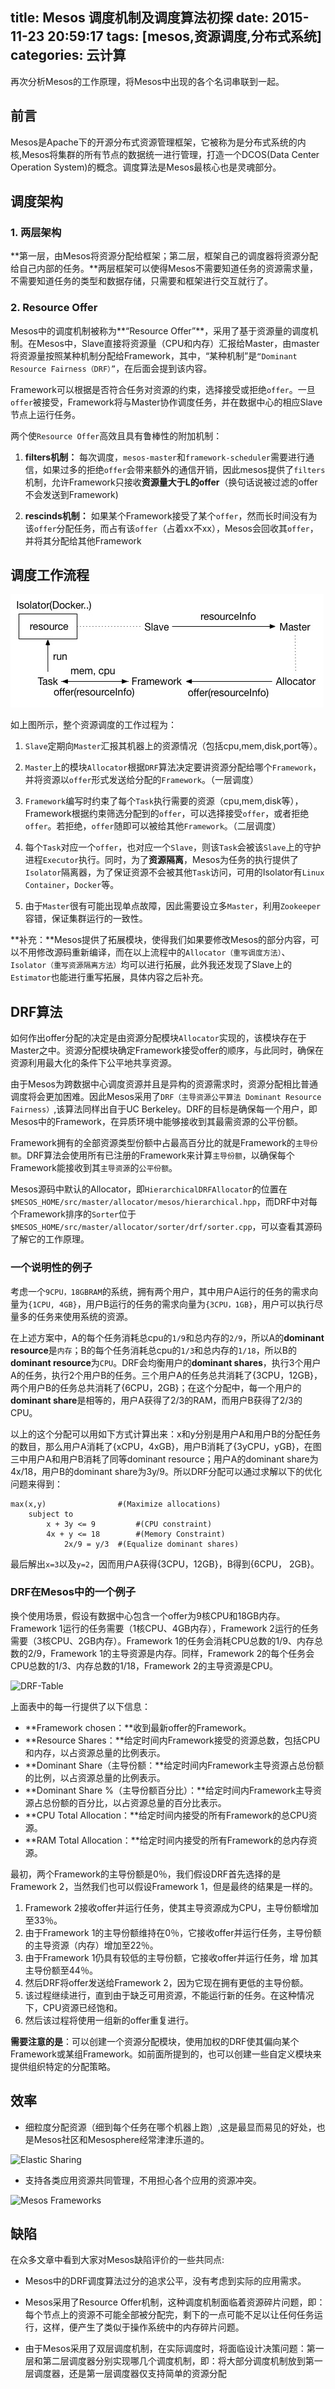 title: Mesos 调度机制及调度算法初探
date: 2015-11-23 20:59:17
tags: [mesos,资源调度,分布式系统]
categories: 云计算
---
再次分析Mesos的工作原理，将Mesos中出现的各个名词串联到一起。

<!-- more -->

## 前言

Mesos是Apache下的开源分布式资源管理框架，它被称为是分布式系统的内核,Mesos将集群的所有节点的数据统一进行管理，打造一个DCOS(Data Center Operation System)的概念。调度算法是Mesos最核心也是灵魂部分。

## 调度架构

### 1. 两层架构

**第一层，由Mesos将资源分配给框架；第二层，框架自己的调度器将资源分配给自己内部的任务。**两层框架可以使得Mesos不需要知道任务的资源需求量，不需要知道任务的类型和数据存储，只需要和框架进行交互就行了。

### 2. Resource Offer

Mesos中的调度机制被称为**“Resource Offer”**，采用了基于资源量的调度机制。在Mesos中，Slave直接将资源量（CPU和内存）汇报给Master，由master将资源量按照某种机制分配给Framework，其中，“某种机制”是`“Dominant Resource Fairness（DRF）”`，在后面会提到该内容。

Framework可以根据是否符合任务对资源的约束，选择接受或拒绝`offer`。一旦`offer`被接受，Framework将与Master协作调度任务，并在数据中心的相应Slave节点上运行任务。

两个使`Resource Offer`高效且具有鲁棒性的附加机制：

1. **filters机制：** 每次调度，`mesos-master`和`framework-scheduler`需要进行通信，如果过多的拒绝`offer`会带来额外的通信开销，因此mesos提供了`filters`机制，允许Framework只接收**资源量大于L的offer**（换句话说被过滤的offer不会发送到Framework)

2. **rescinds机制：** 如果某个Framework接受了某个`offer`，然而长时间没有为该`offer`分配任务，而占有该`offer`（占着xx不xx），Mesos会回收其`offer`，并将其分配给其他Framework

## 调度工作流程

![mesos-workflow](/uploads/images/2015/11/23/mesos-workflow.png)

如上图所示，整个资源调度的工作过程为：

1. `Slave`定期向`Master`汇报其机器上的资源情况（包括cpu,mem,disk,port等）。

2. `Master`上的模块`Allocator`根据`DRF`算法决定要讲资源分配给哪个`Framework`，并将资源以`offer`形式发送给分配的`Framework`。（一层调度）

3. `Framework`编写时约束了每个`Task`执行需要的资源（cpu,mem,disk等），Framework根据约束筛选分配到的`offer`，可以选择接受`offer`，或者拒绝`offer`。若拒绝，`offer`随即可以被给其他`Framework`。（二层调度）

4. 每个`Task`对应一个`offer`，也对应一个`Slave`，则该`Task`会被该`Slave`上的守护进程`Executor`执行。同时，为了**资源隔离**，Mesos为任务的执行提供了`Isolator`隔离器，为了保证资源不会被其他`Task`访问，可用的Isolator有`Linux Container`，`Docker`等。

5. 由于`Master`很有可能出现单点故障，因此需要设立多`Master`，利用`Zookeeper`容错，保证集群运行的一致性。

**补充：**Mesos提供了拓展模块，使得我们如果要修改Mesos的部分内容，可以不用修改源码重新编译，而在以上流程中的`Allocator（重写调度方法）`、`Isolator（重写资源隔离方法）`均可以进行拓展，此外我还发现了Slave上的`Estimator`也能进行重写拓展，具体内容之后补充。

## DRF算法

如何作出offer分配的决定是由资源分配模块`Allocator`实现的，该模块存在于Master之中。资源分配模块确定Framework接受offer的顺序，与此同时，确保在资源利用最大化的条件下公平地共享资源。

由于Mesos为跨数据中心调度资源并且是异构的资源需求时，资源分配相比普通调度将会更加困难。因此Mesos采用了`DRF（主导资源公平算法 Dominant Resource Fairness）`,该算法同样出自于UC Berkeley。DRF的目标是确保每一个用户，即Mesos中的Framework，在异质环境中能够接收到其最需资源的公平份额。

Framework拥有的全部资源类型份额中占最高百分比的就是Framework的`主导份额`。DRF算法会使用所有已注册的Framework来计算`主导份额`，以确保每个Framework能接收到其`主导资源`的`公平份额`。

Mesos源码中默认的Allocator，即`HierarchicalDRFAllocator`的位置在`$MESOS_HOME/src/master/allocator/mesos/hierarchical.hpp`，而DRF中对每个Framework排序的`Sorter`位于`$MESOS_HOME/src/master/allocator/sorter/drf/sorter.cpp`，可以查看其源码了解它的工作原理。

### 一个说明性的例子

考虑一个`9CPU，18GBRAM`的系统，拥有两个用户，其中用户A运行的任务的需求向量为`{1CPU, 4GB}`，用户B运行的任务的需求向量为`{3CPU，1GB}`，用户可以执行尽量多的任务来使用系统的资源。

在上述方案中，A的每个任务消耗总cpu的`1/9`和总内存的`2/9`，所以A的**dominant resource**是`内存`；B的每个任务消耗总cpu的`1/3`和总内存的`1/18`，所以B的**dominant resource**为`CPU`。DRF会均衡用户的**dominant shares**，执行3个用户A的任务，执行2个用户B的任务。三个用户A的任务总共消耗了{3CPU，12GB}，两个用户B的任务总共消耗了{6CPU，2GB}；在这个分配中，每一个用户的**dominant share**是相等的，用户A获得了2/3的RAM，而用户B获得了2/3的CPU。

以上的这个分配可以用如下方式计算出来：x和y分别是用户A和用户B的分配任务的数目，那么用户A消耗了{xCPU，4xGB}，用户B消耗了{3yCPU，yGB}，在图三中用户A和用户B消耗了同等dominant resource；用户A的dominant share为4x/18，用户B的dominant share为3y/9。所以DRF分配可以通过求解以下的优化问题来得到：

```
max(x,y)            	#(Maximize allocations)
	subject to
		x + 3y <= 9 		#(CPU constraint)
		4x + y <= 18 		#(Memory Constraint)
			2x/9 = y/3 	#(Equalize dominant shares)
```

最后解出`x=3`以及`y=2`，因而用户A获得{3CPU，12GB}，B得到{6CPU， 2GB}。

### DRF在Mesos中的一个例子

换个使用场景，假设有数据中心包含一个offer为9核CPU和18GB内存。Framework 1运行的任务需要（1核CPU、4GB内存），Framework 2运行的任务需要（3核CPU、2GB内存）。Framework 1的任务会消耗CPU总数的1/9、内存总数的2/9，Framework 1的主导资源是内存。同样，Framework 2的每个任务会CPU总数的1/3、内存总数的1/18，Framework 2的主导资源是CPU。

![DRF-Table](http://cdn3.infoqstatic.com/statics_s1_20151118-0143/resource/articles/analyse-mesos-part-04/zh/resources/0604003.jpg)

上面表中的每一行提供了以下信息：

* **Framework chosen：**收到最新offer的Framework。
* **Resource Shares：**给定时间内Framework接受的资源总数，包括CPU和内存，以占资源总量的比例表示。
* **Dominant Share（主导份额：**给定时间内Framework主导资源占总份额的比例，以占资源总量的比例表示。
* **Dominant Share %（主导份额百分比）：**给定时间内Framework主导资源占总份额的百分比，以占资源总量的百分比表示。
* **CPU Total Allocation：**给定时间内接受的所有Framework的总CPU资源。
* **RAM Total Allocation：**给定时间内接受的所有Framework的总内存资源。

最初，两个Framework的主导份额是0％，我们假设DRF首先选择的是Framework 2，当然我们也可以假设Framework 1，但是最终的结果是一样的。

1. Framework 2接收offer并运行任务，使其主导资源成为CPU，主导份额增加至33％。
2. 由于Framework 1的主导份额维持在0％，它接收offer并运行任务，主导份额的主导资源（内存）增加至22％。
3. 由于Framework 1仍具有较低的主导份额，它接收offer并运行任务，增 加其主导份额至44％。
4. 然后DRF将offer发送给Framework 2，因为它现在拥有更低的主导份额。
5. 该过程继续进行，直到由于缺乏可用资源，不能运行新的任务。在这种情况下，CPU资源已经饱和。
6. 然后该过程将使用一组新的offer重复进行。

**需要注意的是**：可以创建一个资源分配模块，使用加权的DRF使其偏向某个Framework或某组Framework。如前面所提到的，也可以创建一些自定义模块来提供组织特定的分配策略。

## 效率

* 细粒度分配资源（细到每个任务在哪个机器上跑）,这是最显而易见的好处，也是Mesos社区和Mesosphere经常津津乐道的。

![Elastic Sharing](http://cdn2.infoqstatic.com/statics_s2_20151118-0143/resource/articles/analyse-mesos-part-02/zh/resources/mesos-elastic-cea4da90b3c819bd96b3158da1a6f86b.jpg)

* 支持各类应用资源共同管理，不用担心各个应用的资源冲突。

![Mesos Frameworks](http://cdn2.infoqstatic.com/statics_s2_20151118-0143/resource/articles/analyse-mesos-part-02/zh/resources/mesos_frameworks.png)

## 缺陷

在众多文章中看到大家对Mesos缺陷评价的一些共同点:

* Mesos中的DRF调度算法过分的追求公平，没有考虑到实际的应用需求。

* Mesos采用了Resource Offer机制，这种调度机制面临着资源碎片问题，即：每个节点上的资源不可能全部被分配完，剩下的一点可能不足以让任何任务运行，这样，便产生了类似于操作系统中的内存碎片问题。

* 由于Mesos采用了双层调度机制，在实际调度时，将面临设计决策问题：第一层和第二层调度器分别实现哪几个调度机制，即：将大部分调度机制放到第一层调度器，还是第一层调度器仅支持简单的资源分配

